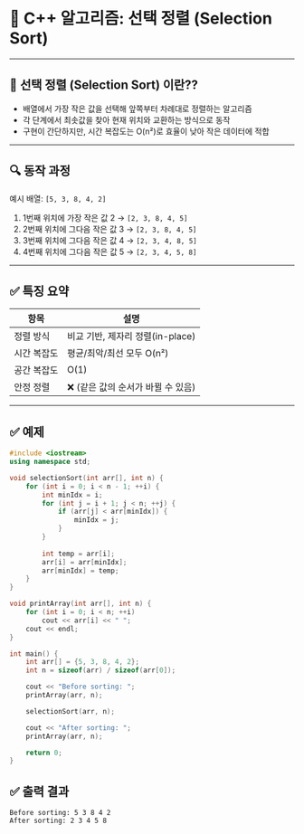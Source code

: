 # 🧮 C++ 알고리즘: 선택 정렬 (Selection Sort)

---

## 📘 선택 정렬 (Selection Sort) 이란??

- 배열에서 가장 작은 값을 선택해 앞쪽부터 차례대로 정렬하는 알고리즘
- 각 단계에서 최솟값을 찾아 현재 위치와 교환하는 방식으로 동작
- 구현이 간단하지만, 시간 복잡도는 O(n²)로 효율이 낮아 작은 데이터에 적합

---

## 🔍 동작 과정

예시 배열: `[5, 3, 8, 4, 2]`

1. 1번째 위치에 가장 작은 값 2 → `[2, 3, 8, 4, 5]`  
2. 2번째 위치에 그다음 작은 값 3 → `[2, 3, 8, 4, 5]`  
3. 3번째 위치에 그다음 작은 값 4 → `[2, 3, 4, 8, 5]`  
4. 4번째 위치에 그다음 작은 값 5 → `[2, 3, 4, 5, 8]`

---

## ✅ 특징 요약

| 항목 | 설명 |
|------|------|
| 정렬 방식 | 비교 기반, 제자리 정렬(in-place) |
| 시간 복잡도 | 평균/최악/최선 모두 O(n²) |
| 공간 복잡도 | O(1) |
| 안정 정렬 | ❌ (같은 값의 순서가 바뀔 수 있음) |

---

## ✅  예제

```cpp
#include <iostream>
using namespace std;

void selectionSort(int arr[], int n) {
    for (int i = 0; i < n - 1; ++i) {
        int minIdx = i;
        for (int j = i + 1; j < n; ++j) {
            if (arr[j] < arr[minIdx]) {
                minIdx = j;
            }
        }
     
        int temp = arr[i];
        arr[i] = arr[minIdx];
        arr[minIdx] = temp;
    }
}

void printArray(int arr[], int n) {
    for (int i = 0; i < n; ++i)
        cout << arr[i] << " ";
    cout << endl;
}

int main() {
    int arr[] = {5, 3, 8, 4, 2};
    int n = sizeof(arr) / sizeof(arr[0]);

    cout << "Before sorting: ";
    printArray(arr, n);

    selectionSort(arr, n);

    cout << "After sorting: ";
    printArray(arr, n);

    return 0;
}
```
## ✅ 출력 결과

``` 
Before sorting: 5 3 8 4 2 
After sorting: 2 3 4 5 8
```

